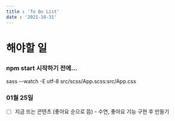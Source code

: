 ```yaml
---
title : 'To Do List'
date : '2021-10-31'
---
```

# 해야할 일

### npm start 시작하기 전에...
sass --watch -E utf-8 src/scss/App.scss:src/App.css

### 01월 25일
+ [ ] 지금 뜨는 콘텐츠 (좋아요 순으로 뜸) - 수연, 좋아요 기능 구현 후 만들기